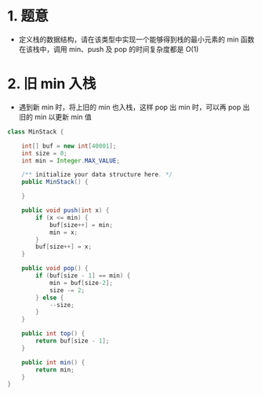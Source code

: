 

# 1. 题意

- 定义栈的数据结构，请在该类型中实现一个能够得到栈的最小元素的 min 函数在该栈中，调用 min、push 及 pop 的时间复杂度都是 O(1)

# 2. 旧 min 入栈

- 遇到新 min 时，将上旧的 min 也入栈，这样 pop 出 min 时，可以再 pop 出旧的 min 以更新 min 值

```java
class MinStack {

    int[] buf = new int[40001];
    int size = 0;
    int min = Integer.MAX_VALUE;

    /** initialize your data structure here. */
    public MinStack() {

    }

    public void push(int x) {
        if (x <= min) {
            buf[size++] = min;
            min = x;
        }
        buf[size++] = x;
    }

    public void pop() {
        if (buf[size - 1] == min) {
            min = buf[size-2];
            size -= 2;
        } else {
            --size;
        }
    }

    public int top() {
        return buf[size - 1];
    }

    public int min() {
        return min;
    }
}
```
